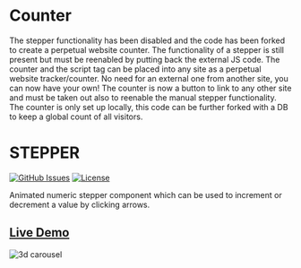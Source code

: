# Counter

The stepper functionality has been disabled and the code has been forked to create a perpetual website counter. The functionality of a stepper is still present but must be reenabled by putting back the external JS code. The counter and the script tag can be placed into any site as a perpetual website tracker/counter. No need for an external one from another site, you can now have your own! The counter is now a button to link to any other site and must be taken out also to reenable the manual stepper functionality. The counter is only set up locally, this code can be further forked with a DB to keep a global count of all visitors.

# STEPPER

[![GitHub Issues](https://img.shields.io/badge/contributions-welcome-brightgreen.svg?style=flat)](https://github.com/alikinvv/stepper/issues)   [![License](https://img.shields.io/badge/license-MIT-blue.svg)](https://opensource.org/licenses/MIT)

Animated numeric stepper component which can be used to increment or decrement a value by clicking arrows.



## [Live Demo](https://alikinvv.github.io/stepper/build)

![3d carousel](/src/img/gif.gif?raw=true)


